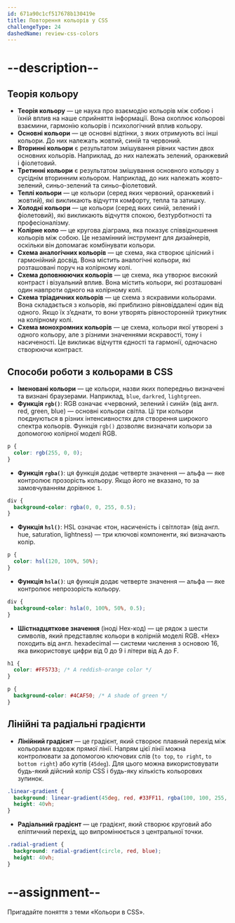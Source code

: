 ```yaml
---
id: 671a90c1cf517678b130419e
title: Повторення кольорів у CSS
challengeType: 24
dashedName: review-css-colors
---
```


# --description--

## Теорія кольору

- **Теорія кольору** — це наука про взаємодію кольорів між собою і їхній вплив на наше сприйняття інформації. Вона охоплює кольорові взаємини, гармонію кольорів і психологічний вплив кольору.
- **Основні кольори** — це основні відтінки, з яких отримують всі інші кольори. До них належать жовтий, синій та червоний.
- **Вторинні кольори** є результатом змішування рівних частин двох основних кольорів. Наприклад, до них належать зелений, оранжевий і фіолетовий.
- **Третинні кольори** є результатом змішування основного кольору з сусіднім вторинним кольором. Наприклад, до них належать жовто-зелений, синьо-зелений та синьо-фіолетовий.
- **Теплі кольори** — це кольори (серед яких червоний, оранжевий і жовтий), які викликають відчуття комфорту, тепла та затишку.
- **Холодні кольори** — це кольори (серед яких синій, зелений і фіолетовий), які викликають відчуття спокою, безтурботності та професіоналізму.
- **Колірне коло** — це кругова діаграма, яка показує співвідношення кольорів між собою. Це незамінний інструмент для дизайнерів, оскільки він допомагає комбінувати кольори.
- **Схема аналогічних кольорів** — це схема, яка створює цілісний і гармонійний досвід. Вона містить аналогічні кольори, які розташовані поруч на колірному колі.
- **Схема доповнюючих кольорів** — це схема, яка утворює високий контраст і візуальний вплив. Вона містить кольори, які розташовані один навпроти одного на колірному колі.
- **Схема тріадичних кольорів** — це схема з яскравими кольорами. Вона складається з кольорів, які приблизно рівновіддалені один від одного. Якщо їх з’єднати, то вони утворять рівносторонній трикутник на колірному колі.
- **Схема монохромних кольорів** — це схема, кольори якої утворені з одного кольору, але з різними значеннями яскравості, тону і насиченості. Це викликає відчуття єдності та гармонії, одночасно створюючи контраст.

## Способи роботи з кольорами в CSS

- **Іменовані кольори** — це кольори, назви яких попередньо визначені та визнані браузерами. Наприклад, `blue`, `darkred`, `lightgreen`.
- **Функція `rgb()`**: RGB означає «червоний, зелений і синій» (від англ. red, green, blue) — основні кольори світла. Ці три кольори поєднуються в різних інтенсивностях для створення широкого спектра кольорів. Функція `rgb()` дозволяє визначати кольори за допомогою колірної моделі RGB.

```css
p {
  color: rgb(255, 0, 0);
}
```

- **Функція `rgba()`**: ця функція додає четверте значення — альфа — яке контролює прозорість кольору. Якщо його не вказано, то за замовчуванням дорівнює `1`.

```css
div {
  background-color: rgba(0, 0, 255, 0.5);
}
```

- **Функція `hsl()`**: HSL означає «тон, насиченість і світлота» (від англ. hue, saturation, lightness) — три ключові компоненти, які визначають колір.

```css
p {
  color: hsl(120, 100%, 50%);
}
```

- **Функція `hsla()`**: ця функція додає четверте значення — альфа — яке контролює непрозорість кольору.

```css
div {
  background-color: hsla(0, 100%, 50%, 0.5);
}
```

- **Шістнадцяткове значення** (іноді Hex-код) — це рядок з шести символів, який представляє кольори в колірній моделі RGB. «Hex» походить від англ. hexadecimal — системи числення з основою 16, яка використовує цифри від 0 до 9 і літери від A до F.

```css
h1 {
  color: #FF5733; /* A reddish-orange color */
}

p {
  background-color: #4CAF50; /* A shade of green */
}
```

## Лінійні та радіальні градієнти

- **Лінійний градієнт** — це градієнт, який створює плавний перехід між кольорами вздовж прямої лінії. Напрям цієї лінії можна контролювати за допомогою ключових слів (`to top`, `to right`, `to bottom right`) або кутів (`45deg`). Для цього можна використовувати будь-який дійсний колір CSS і будь-яку кількість кольорових зупинок.

```css
.linear-gradient {
  background: linear-gradient(45deg, red, #33FF11, rgba(100, 100, 255, 0.5));
  height: 40vh;
}
```

- **Радіальний градієнт** — це градієнт, який створює круговий або еліптичний перехід, що випромінюється з центральної точки.

```css
.radial-gradient {
  background: radial-gradient(circle, red, blue);
  height: 40vh;
}
```

# --assignment--

Пригадайте поняття з теми «Кольори в CSS».
